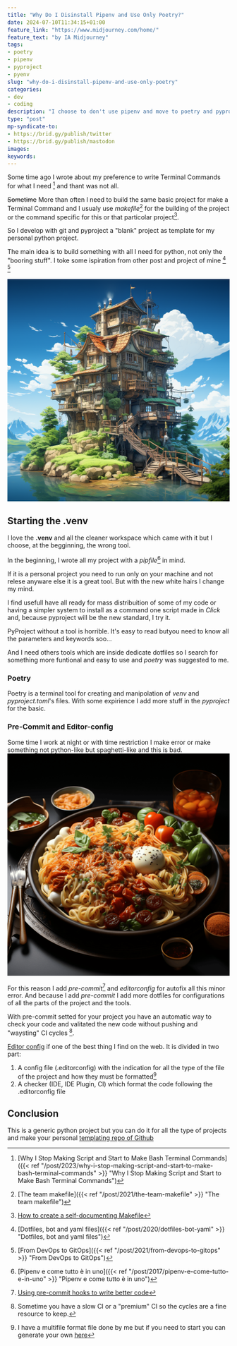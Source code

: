 ```yaml
---
title: "Why Do I Disinstall Pipenv and Use Only Poetry?"
date: 2024-07-10T11:34:15+01:00
feature_link: "https://www.midjourney.com/home/"
feature_text: "by IA Midjourney"
tags:
- poetry
- pipenv
- pyproject
- pyenv
slug: "why-do-i-disinstall-pipenv-and-use-only-poetry"
categories:
- dev
- coding
description: "I choose to don't use pipenv and move to poetry and pyproject and other stuff for dev with python"
type: "post"
mp-syndicate-to:
- https://brid.gy/publish/twitter
- https://brid.gy/publish/mastodon
images:
keywords:
---
```


Some time ago I wrote about my preference to write Terminal Commands for what I need [^1] and thant was not all.
[^1]: [Why I Stop Making Script and Start to Make Bash Terminal Commands]({{< ref "/post/2023/why-i-stop-making-script-and-start-to-make-bash-terminal-commands" >}} "Why I Stop Making Script and Start to Make Bash Terminal Commands")

~~Sometime~~ More than often I need to build the same basic project for make a Terminal Command and I usualy use _makefile_[^2] for the building of the project or the command specific for this or that particolar project[^makefile].

[^2]: [The team makefile]({{< ref "/post/2021/the-team-makefile" >}} "The team makefile")
[^makefile]: [How to create a self-documenting Makefile](https://victoria.dev/blog/how-to-create-a-self-documenting-makefile/)

So I develop with git and pyproject a "blank" project as template for my personal python project.

The main idea is to build something with all I need for python, not only the "booring stuff".
I toke some ispiration from other post and project of mine [^dotfile] [^gitops]
[^gitops]: [From DevOps to GitOps]({{< ref "/post/2021/from-devops-to-gitops" >}} "From DevOps to GitOps")

[^dotfile]: [Dotfiles, bot and yaml files]({{< ref "/post/2020/dotfiles-bot-yaml" >}} "Dotfiles, bot and yaml files")

![VEnv](venv.png)

## Starting the .venv

I love the __.venv__ and all the cleaner workspace which came with it but I choose, at the begginning, the wrong tool.

In the beginning, I wrote all my project with a _pipfile_[^3] in mind.

[^3]: [Pipenv e come tutto è in uno]({{< ref "/post/2017/pipenv-e-come-tutto-e-in-uno" >}} "Pipenv e come tutto è in uno")

If it is a personal project you need to run only on your machine and not relese anyware else it is a great tool. But with the new white hairs I change my mind.

I find usefull have all ready for mass distribuition of some of my code or having a simpler system to install as a command one script made in _Click_ and, because pyproject will be the new standard, I try it.

PyProject without a tool is horrible. It's easy to read butyou need to know all the parameters and keywords soo...

And I need others tools which are inside dedicate dotfiles so I search for something more funtional and easy to use and _poetry_ was suggested to me.

### Poetry

Poetry is a terminal tool for creating and manipolation of _venv_ and _pyproject.toml_'s files.
With some expirience I add more stuff in the _pyproject_ for the basic.

### Pre-Commit and Editor-config

Some time I work at night or with time restriction I make error or make something not python-like but spaghetti-like and this is bad.
![Spaghetti code](spaghetti-code.png)

For this reason I add _pre-commit_[^pre-commit] and _editorconfig_ for autofix all this minor error. And because I add _pre-commit_ I add more dotfiles for configurations of all the parts of the project and the tools.

[^pre-commit]: [Using pre-commit hooks to write better code](https://praful932.dev/blog-2-pre-commit-hooks/)

With pre-commit setted for your project you have an automatic way to check your code and valitated the new code without pushing and "waysting" CI cycles [^waysting].

[^waysting]: Sometime you have a slow CI or a "premium" CI so the cycles are a fine resource to keep.


[Editor config](https://editorconfig.org/) if one of the best thing I find on the web. It is divided in two part:
1. A config file (.editorconfig) with the indication for all the type of the file of the project and how they must be formatted[^editorconfig]
2. A checker (IDE, IDE Plugin, CI) which format the code following the .editorconfig file

[^editorconfig]:I have a multifile format file done by me but if you need to start you can generate your own [here](https://editorconfig.timseverien.com/) 

## Conclusion

This is a generic python project but you can do it for all the type of projects and make your personal [templating repo of Github](https://docs.github.com/en/repositories/creating-and-managing-repositories/creating-a-template-repository)
